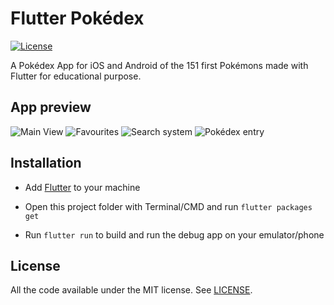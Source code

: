 # Flutter Pokédex

[![License](https://img.shields.io/badge/License-MIT-red.svg)](LICENSE)

A Pokédex App for iOS and Android of the 151 first Pokémons made with Flutter for educational purpose.

## App preview

![Main View](screenshots/main.jpg "Main View")
![Favourites](screenshots/favourites.jpg "Favourites")
![Search system](screenshots/search.jpg "Search system")
![Pokédex entry](screenshots/entry.jpg "Pokédex entry")

## Installation

- Add [Flutter](https://flutter.dev/docs/get-started/install) to your machine

- Open this project folder with Terminal/CMD and run `flutter packages get`

- Run `flutter run` to build and run the debug app on your emulator/phone

## License

All the code available under the MIT license. See [LICENSE](LICENSE).
